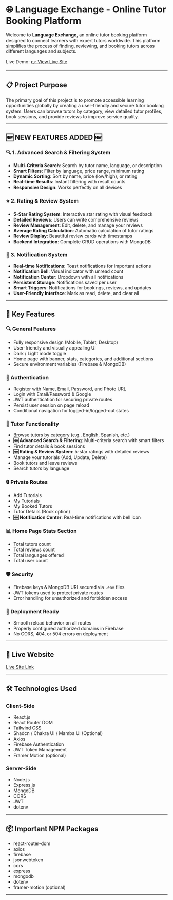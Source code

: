 # 🌐 Language Exchange - Online Tutor Booking Platform

Welcome to **Language Exchange**, an online tutor booking platform designed to connect learners with expert tutors worldwide. This platform simplifies the process of finding, reviewing, and booking tutors across different languages and subjects.  

Live Demo: [👉 View Live Site](https://<your-live-site-link>.vercel.app)

---

## 📋 Project Purpose

The primary goal of this project is to promote accessible learning opportunities globally by creating a user-friendly and secure tutor booking system. Users can browse tutors by category, view detailed tutor profiles, book sessions, and provide reviews to improve service quality.

---

## 🆕 **NEW FEATURES ADDED** 🆕

### 🔍 **1. Advanced Search & Filtering System**
- **Multi-Criteria Search**: Search by tutor name, language, or description
- **Smart Filters**: Filter by language, price range, minimum rating
- **Dynamic Sorting**: Sort by name, price (low/high), or rating
- **Real-time Results**: Instant filtering with result counts
- **Responsive Design**: Works perfectly on all devices

### ⭐ **2. Rating & Review System**
- **5-Star Rating System**: Interactive star rating with visual feedback
- **Detailed Reviews**: Users can write comprehensive reviews
- **Review Management**: Edit, delete, and manage your reviews
- **Average Rating Calculation**: Automatic calculation of tutor ratings
- **Review Display**: Beautiful review cards with timestamps
- **Backend Integration**: Complete CRUD operations with MongoDB

### 🔔 **3. Notification System**
- **Real-time Notifications**: Toast notifications for important actions
- **Notification Bell**: Visual indicator with unread count
- **Notification Center**: Dropdown with all notifications
- **Persistent Storage**: Notifications saved per user
- **Smart Triggers**: Notifications for bookings, reviews, and updates
- **User-Friendly Interface**: Mark as read, delete, and clear all

---

## 🔑 Key Features

### 🔍 General Features
- Fully responsive design (Mobile, Tablet, Desktop)
- User-friendly and visually appealing UI
- Dark / Light mode toggle
- Home page with banner, stats, categories, and additional sections
- Secure environment variables (Firebase & MongoDB)

### 👥 Authentication
- Register with Name, Email, Password, and Photo URL
- Login with Email/Password & Google
- JWT authentication for securing private routes
- Persist user session on page reload
- Conditional navigation for logged-in/logged-out states

### 🏫 Tutor Functionality
- Browse tutors by category (e.g., English, Spanish, etc.)
- **🆕 Advanced Search & Filtering**: Multi-criteria search with smart filters
- Find tutor details & book sessions
- **🆕 Rating & Review System**: 5-star ratings with detailed reviews
- Manage your tutorials (Add, Update, Delete)
- Book tutors and leave reviews
- Search tutors by language

### 🔒 Private Routes
- Add Tutorials
- My Tutorials
- My Booked Tutors
- Tutor Details (Book option)
- **🆕 Notification Center**: Real-time notifications with bell icon

### 📊 Home Page Stats Section
- Total tutors count
- Total reviews count
- Total languages offered
- Total user count

### 🛡️ Security
- Firebase keys & MongoDB URI secured via `.env` files
- JWT tokens used to protect private routes
- Error handling for unauthorized and forbidden access

### 🚀 Deployment Ready
- Smooth reload behavior on all routes
- Properly configured authorized domains in Firebase
- No CORS, 404, or 504 errors on deployment

---

## 🚀 Live Website
[Live Site Link](https://<your-live-site-link>.vercel.app)

---

## 🛠️ Technologies Used

### Client-Side
- React.js
- React Router DOM
- Tailwind CSS
- Shadcn / Chakra UI / Mamba UI (Optional)
- Axios
- Firebase Authentication
- JWT Token Management
- Framer Motion (optional)

### Server-Side
- Node.js
- Express.js
- MongoDB
- CORS
- JWT
- dotenv

---

## 📦 Important NPM Packages
- react-router-dom
- axios
- firebase
- jsonwebtoken
- cors
- express
- mongodb
- dotenv
- framer-motion (optional)

---


